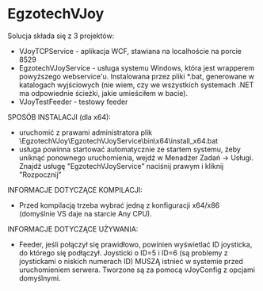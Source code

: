 EgzotechVJoy
============

Solucja składa się z 3 projektów:
- VJoyTCPService - aplikacja WCF, stawiana na localhoście na porcie 8529
- EgzotechVJoyService - usługa systemu Windows, która jest wrapperem powyższego webservice'u. Instalowana przez pliki *.bat, generowane w katalogach wyjściowych (nie wiem, czy we wszystkich systemach .NET ma odpowiednie ścieżki, jakie umieściłem w bacie).
- VJoyTestFeeder - testowy feeder

SPOSÓB INSTALACJI (dla x64):
- uruchomić z prawami administratora plik \EgzotechVJoy\EgzotechVJoyService\bin\x64\install_x64.bat
- usługa powinna startować automatycznie ze startem systemu, żeby uniknąć ponownego uruchomienia, wejdź w Menadżer Zadań -> Usługi. Znajdź usługę "EgzotechVJoyService" naciśnij prawym i kliknij "Rozpocznij"

INFORMACJE DOTYCZĄCE KOMPILACJI:
- Przed kompilacją trzeba wybrać jedną z konfiguracji x64/x86 (domyślnie VS daje na starcie Any CPU).

INFORMACJE DOTYCZĄCE UŻYWANIA:
- Feeder, jeśli połączył się prawidłowo, powinien wyświetlać ID joysticka, do którego się podłączył. Joysticki o ID=5 i ID=6 (są problemy z joystickami o niskich numerach ID) MUSZĄ istnieć w systemie przed uruchomieniem serwera. Tworzone są za pomocą vJoyConfig z opcjami domyślnymi.
